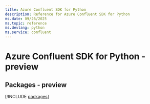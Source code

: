 ```yaml
---
title: Azure Confluent SDK for Python
description: Reference for Azure Confluent SDK for Python
ms.date: 09/26/2025
ms.topic: reference
ms.devlang: python
ms.service: confluent
---
```

# Azure Confluent SDK for Python - preview
## Packages - preview
[!INCLUDE [packages](confluent-index.md)]